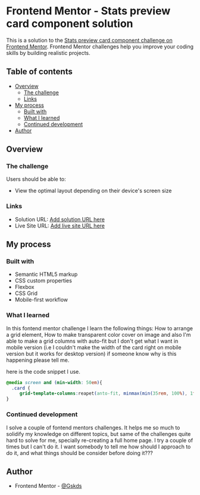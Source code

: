 # Frontend Mentor - Stats preview card component solution

This is a solution to the [Stats preview card component challenge on Frontend Mentor](https://www.frontendmentor.io/challenges/stats-preview-card-component-8JqbgoU62). Frontend Mentor challenges help you improve your coding skills by building realistic projects. 

## Table of contents

- [Overview](#overview)
  - [The challenge](#the-challenge)
  - [Links](#links)
- [My process](#my-process)
  - [Built with](#built-with)
  - [What I learned](#what-i-learned)
  - [Continued development](#continued-development)
- [Author](#author)

## Overview

### The challenge

Users should be able to:

- View the optimal layout depending on their device's screen size

### Links

- Solution URL: [Add solution URL here](https://your-solution-url.com)
- Live Site URL: [Add live site URL here](https://your-live-site-url.com)

## My process

### Built with

- Semantic HTML5 markup
- CSS custom properties
- Flexbox
- CSS Grid
- Mobile-first workflow

### What I learned
In this fontend mentor challenge I learn the following things: How to arrange a grid element, How to make transparent color cover on image and also I'm able to make a grid columns with auto-fit but I don't get what I want in mobile version (i.e I couldn't make the width of the card right on mobile version but it works for desktop version) if someone know why is this happening please tell me.

here is the code snippet I use.

```css
@media screen and (min-width: 50em){
  .card {
     grid-template-columns:reapet(anto-fit, minmax(min(35rem, 100%), 1fr));
}
```

### Continued development

I solve a couple of fontend mentors challenges. It helps me so much to solidify my knowledge on different topics, but same of the challenges quite hard to solve for me, specially re-creating a full home page. I try a couple of times but I can't do it. I want somebody to tell me how should I approach to do it, and what things should be consider before doing it???

## Author

- Frontend Mentor - [@Gskds](https://www.frontendmentor.io/profile/Gskds)